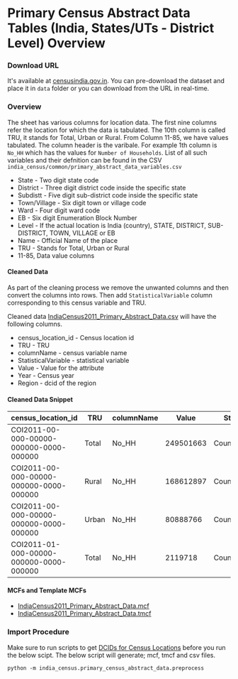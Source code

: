 # Primary Census Abstract Data Tables (India, States/UTs - District Level) Overview


### Download URL
It's available at [censusindia.gov.in](http://censusindia.gov.in/pca/DDW_PCA0000_2011_Indiastatedist.xlsx). You can pre-download the dataset and place it in `data` folder or you can download from the URL in real-time. 

### Overview

The sheet has various columns for location data. The first nine columns refer the location for which the data is tabulated. The 10th column is called TRU, it stands for Total, Urban or Rural. From Column 
11-85, we have values tabulated. The column header is the varibale. For example 1th column is `No_HH` which has the values for `Number of Households`. List of all such variables and their defnition can be found in the CSV  `india_census/common/primary_abstract_data_variables.csv`

 - State - Two digit state code
 - District - Three digit district code inside the specific state
 - Subdistt - Five digit sub-district code inside the specific state
 - Town/Village - Six digit town or village code
 - Ward - Four digit ward code
 - EB - Six digit Enumeration Block Number
 - Level - If the actual location is India (country), STATE, DISTRICT, SUB-DISTRICT, TOWN, VILLAGE or EB
 - Name - Official Name of the place
- TRU - Stands for Total, Urban or Rural
- 11-85, Data value columns 

#### Cleaned Data
As part of the cleaning process we remove the unwanted columns and then convert the columns into rows. Then add  `StatisticalVariable` column corresponding to this census variable and TRU.

Cleaned data [IndiaCensus2011_Primary_Abstract_Data.csv](IndiaCensus2011_Primary_Abstract_Data.csv) will have the following columns.

- census_location_id - Census location id
- TRU - TRU
- columnName - census variable name
- StatisticalVariable - statistical variable
- Value - Value for the attribute
- Year - Census year
- Region - dcid of the region

#### Cleaned Data Snippet

| census_location_id                      | TRU   | columnName | Value     | StatisticalVariable   | Year | Region                    |
| --------------------------------------- | ----- | ---------- | --------- | --------------------- | ---- | ------------------------- |
| COI2011-00-000-00000-000000-0000-000000 | Total | No_HH      | 249501663 | Count_Household       | 2011 | dcid:country/IND          |
| COI2011-00-000-00000-000000-0000-000000 | Rural | No_HH      | 168612897 | Count_Household_Rural | 2011 | dcid:country/IND          |
| COI2011-00-000-00000-000000-0000-000000 | Urban | No_HH      | 80888766  | Count_Household_Urban | 2011 | dcid:country/IND          |
| COI2011-01-000-00000-000000-0000-000000 | Total | No_HH      | 2119718   | Count_Household       | 2011 | dcid:wikidataId/Q66278313 |



#### MCFs and Template MCFs
- [IndiaCensus2011_Primary_Abstract_Data.mcf](IndiaCensus2011_Primary_Abstract_Data.mcf)
- [IndiaCensus2011_Primary_Abstract_Data.tmcf](IndiaCensus2011_Primary_Abstract_Data.tmcf)


### Import Procedure

Make sure to run scripts to get [DCIDs for Census Locations](./../) before you run the below scipt. The below script will generate; mcf, tmcf and csv files.

`python -m india_census.primary_census_abstract_data.preprocess`